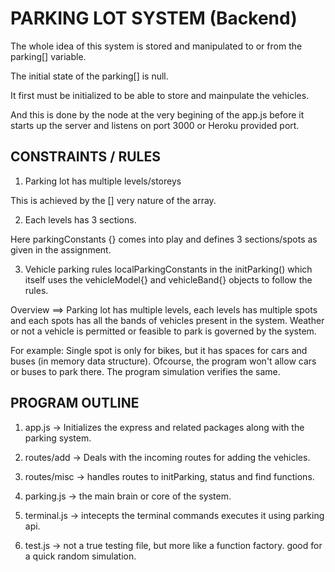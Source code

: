 # PARKING LOT SYSTEM (Backend)

The whole idea of this system is stored and manipulated to or from the parking[] variable.

The initial state of the parking[] is null.

It first must be initialized to be able to store and mainpulate the vehicles.

And this is done by the node at the very begining of the app.js before it starts up the server and listens on port 3000 or Heroku provided port.

## CONSTRAINTS / RULES

1. Parking lot has multiple levels/storeys

This is achieved by the [] very nature of the array.

2. Each levels has 3 sections.

Here parkingConstants {} comes into play and defines 3 sections/spots as given in the assignment.

3. Vehicle parking rules localParkingConstants in the initParking() which itself uses the vehicleModel{} and vehicleBand{} objects to follow the rules.

Overview ==> Parking lot has multiple levels, each levels has multiple spots and each spots has all the bands of vehicles present in the system. Weather or not a vehicle is permitted or feasible to park is governed by the system.

For example: Single spot is only for bikes, but it has spaces for cars and buses (in memory data structure). Ofcourse, the program won't allow cars or buses to park there. The program simulation verifies the same.


## PROGRAM OUTLINE

1. app.js -> Initializes the express and related packages along with the parking system.

2. routes/add -> Deals with the incoming routes for adding the vehicles.

3. routes/misc -> handles routes to initParking, status and find functions.

4. parking.js -> the main brain or core of the system.

5. terminal.js -> intecepts the terminal commands executes it using parking api.

6. test.js -> not a true testing file, but more like a function factory. good for a quick random simulation.